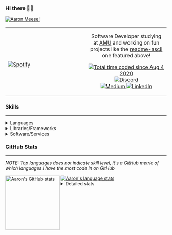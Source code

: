 ### Hi there 👋🏻
[![Aaron Meese!](https://user-images.githubusercontent.com/17814535/88975338-a2aabf00-d27f-11ea-963f-8a19608716b4.png)](https://github.com/ajmeese7/readme-ascii "README ASCII")

<!-- Modified from project here: https://github.com/novatorem/novatorem -->
<table width="100%"> 
  <tr>
  <td width="50%">
      
&nbsp; <br> [![Spotify](https://ajmeese7.vercel.app/api/spotify)](https://open.spotify.com/user/ajmeese)

  </td>
  <td width="50%">

<p align="center">
Software Developer studying at <a href="https://www.amu.apus.edu/">AMU</a> and working on fun 
projects like the <a href="https://github.com/ajmeese7/readme-ascii">readme-ascii</a> one featured above!
</p>
<p align="center">
  <a href="https://wakatime.com/@f726891d-3b02-46cd-9b60-e8c59f9e2b14">
    <img src="https://wakatime.com/badge/user/f726891d-3b02-46cd-9b60-e8c59f9e2b14.svg" alt="Total time coded since Aug 4 2020" />
  </a>
  <a href="http://link.aaronmeese.com/discord">
    <img src="https://img.shields.io/badge/discord-ajmeese7%234835-369?style=flat-square&logo=discord&logoColor=white&color=purple" alt="Discord" title="Discord">
  </a>
  <br />
  <a href="https://link.aaronmeese.com/medium">
    <img src="https://img.shields.io/badge/medium-ajmeese7-1DB954?style=flat-square&logo=medium&logoColor=white" alt="Medium" title="Medium">
  </a>
  <a href="https://link.aaronmeese.com/linkedin">
    <img src="https://img.shields.io/badge/linkedIn-aaronmeese-1DB954?style=flat-square&logo=linkedin&logoColor=white&color=blue" alt="LinkedIn" title="LinkedIn">
  </a>
</p>
  </td>

</table>

[//]: <> (The `&nbsp;` is to have Aphelion take up more space)

### Skills ###
----
<details>
<summary>Languages</summary>

+ JavaScript
+ HTML
+ CSS
    + [README ASCII](https://github.com/ajmeese7/readme-ascii)
+ PHP
    + [Coupon Booked](https://github.com/ajmeese7/coupon-booked)
    + [Steam Summary](https://github.com/ajmeese7/steam-summary)
+ Java
    + [BRCC Java](https://github.com/ajmeese7/brcc-java)
    + [Euler Problems](https://github.com/ajmeese7/euler-problems)

</details>
<details>
<summary>Libraries/Frameworks</summary>

+ NodeJS
    + [Snapchat Share](https://github.com/ajmeese7/snapchat-share)
    + [FRC Spreadsheets](https://github.com/ajmeese7/frc-spreadsheets)
+ Cordova
+ React Native
+ jQuery
+ Discord.js
    + [Spambot](https://github.com/ajmeese7/spambot)
    + [Automatic Reactions](https://github.com/ajmeese7/automatic-reactions)
    + [Multiple Reactions](https://github.com/ajmeese7/multiple-reactions)
    + [Galley Calls](https://github.com/ajmeese7/galley-calls)
    + [Tatsu Toolbox](https://github.com/ajmeese7/tatsu-toolbox)
+ Puppeteer
    + [README ASCII](https://github.com/ajmeese7/readme-ascii)
    + [Dynamic Page Retrieval](https://github.com/ajmeese7/dynamic-page-retrieval)
+ Nightmare.js
    + [Steam Queue Clicker](https://github.com/ajmeese7/steam-queue-clicker)
    + [Repbot](https://github.com/ajmeese7/repbot)
+ Express
    + [Galley Calls](https://github.com/ajmeese7/galley-calls)
+ pdf-lib
+ async

</details>
<details>
<summary>Software/Services</summary>

+ Wallpaper Engine
    + [Random Wallpaper](https://github.com/ajmeese7/random-wallpaper)
    + [Image of the Day](https://github.com/ajmeese7/image-of-the-day)
+ phpMyAdmin
+ cPanel
+ Cloudinary
+ Cloudflare Workers
+ Firefox Extensions
    + [Chess Next Move](https://github.com/ajmeese7/chess-next-move)
    + [Gmail Label Organizer](https://github.com/ajmeese7/gmail-label-organizer)
+ Google Analytics
+ Heroku
+ Nexmo
+ Twilio
    + [Galley Calls](https://github.com/ajmeese7/galley-calls)
+ Sonix
    + [Galley Calls](https://github.com/ajmeese7/galley-calls)
+ Auth0
+ OneSignal

</details>

### GitHub Stats ###
----
*NOTE: Top languages does not indicate skill level, it's a GitHub metric of which languages I have the most code in on GitHub*

<a href="https://profile-summary-for-github.com/user/ajmeese7">
  <img align="left" height="170px" src="https://github-readme-stats.vercel.app/api?username=ajmeese7&show_icons=true&line_height=27&count_private=true&include_all_commits=true" alt="Aaron's GitHub stats"/>
  <img src="https://github-readme-stats.vercel.app/api/top-langs/?username=ajmeese7&hide_langs_below=5&layout=compact" alt="Aaron's language stats"/>
</a>

<details>
<summary>Detailed stats</summary>

### :zap: Recent Activity
<!--START_SECTION:activity-->
1. ❗️ Opened issue [#1570](https://github.com/perkeep/perkeep/issues/1570) in [perkeep/perkeep](https://github.com/perkeep/perkeep)
2. 💪 Opened PR [#101](https://github.com/bonfire-networks/bonfire-app/pull/101) in [bonfire-networks/bonfire-app](https://github.com/bonfire-networks/bonfire-app)
3. ❗️ Closed issue [#49](https://github.com/dwyl/phoenix-liveview-counter-tutorial/issues/49) in [dwyl/phoenix-liveview-counter-tutorial](https://github.com/dwyl/phoenix-liveview-counter-tutorial)
4. 💪 Opened PR [#51](https://github.com/dwyl/phoenix-liveview-counter-tutorial/pull/51) in [dwyl/phoenix-liveview-counter-tutorial](https://github.com/dwyl/phoenix-liveview-counter-tutorial)
5. ❗️ Closed issue [#48](https://github.com/dwyl/phoenix-liveview-counter-tutorial/issues/48) in [dwyl/phoenix-liveview-counter-tutorial](https://github.com/dwyl/phoenix-liveview-counter-tutorial)
<!--END_SECTION:activity-->

### 🧐 Waka Stats
<!--START_SECTION:waka-->
**🐱 My Github Data** 

> 🏆 155 Contributions in the Year 2021
 > 
> 📦 65.9 kB Used in Github's Storage 
 > 
> 🚫 Not Opted to Hire
 > 
> 📜 53 Public Repositories 
 > 
> 🔑 20 Private Repositories  
 > 
**I'm an Early 🐤** 

```text
🌞 Morning    324 commits    ████████░░░░░░░░░░░░░░░░░   33.75% 
🌆 Daytime    407 commits    ██████████░░░░░░░░░░░░░░░   42.4% 
🌃 Evening    220 commits    █████░░░░░░░░░░░░░░░░░░░░   22.92% 
🌙 Night      9 commits      ░░░░░░░░░░░░░░░░░░░░░░░░░   0.94%

```
📅 **I'm Most Productive on Saturday** 

```text
Monday       117 commits    ███░░░░░░░░░░░░░░░░░░░░░░   12.19% 
Tuesday      125 commits    ███░░░░░░░░░░░░░░░░░░░░░░   13.02% 
Wednesday    101 commits    ██░░░░░░░░░░░░░░░░░░░░░░░   10.52% 
Thursday     114 commits    ███░░░░░░░░░░░░░░░░░░░░░░   11.88% 
Friday       144 commits    ███░░░░░░░░░░░░░░░░░░░░░░   15.0% 
Saturday     183 commits    ████░░░░░░░░░░░░░░░░░░░░░   19.06% 
Sunday       176 commits    ████░░░░░░░░░░░░░░░░░░░░░   18.33%

```


📊 **This Week I Spent My Time On** 

```text
⌚︎ Time Zone: America/Chicago

💬 Programming Languages: 
JavaScript               4 hrs 4 mins        ████████████████████░░░░░   82.71% 
SCSS                     44 mins             ███░░░░░░░░░░░░░░░░░░░░░░   15.09% 
CSS                      6 mins              ░░░░░░░░░░░░░░░░░░░░░░░░░   2.2%

🐱‍💻 Projects: 
stocks-dashboard         4 hrs 55 mins       █████████████████████████   100.0%

```

**I Mostly Code in JavaScript** 

```text
JavaScript               31 repos            ██████████████░░░░░░░░░░░   57.41% 
HTML                     9 repos             ████░░░░░░░░░░░░░░░░░░░░░   16.67% 
Java                     4 repos             █░░░░░░░░░░░░░░░░░░░░░░░░   7.41% 
CSS                      3 repos             █░░░░░░░░░░░░░░░░░░░░░░░░   5.56% 
Python                   3 repos             █░░░░░░░░░░░░░░░░░░░░░░░░   5.56%

```



<!--END_SECTION:waka-->
</details>
